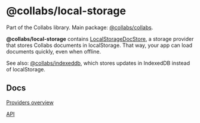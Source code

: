 # @collabs/local-storage

Part of the Collabs library. Main package: [@collabs/collabs](https://www.npmjs.com/package/@collabs/collabs).

**@collabs/local-storage** contains [LocalStorageDocStore](https://collabs.readthedocs.io/en/latest/api/local-storage/classes/LocalStorageDocStore.html), a storage provider that stores Collabs documents in localStorage. That way, your app can load documents quickly, even when offline.

See also: [@collabs/indexeddb](https://www.npmjs.com/package/@collabs/indexeddb), which stores updates in IndexedDB instead of localStorage.

## Docs

[Providers overview](https://collabs.readthedocs.io/en/latest/guide/providers.html)

[API](https://collabs.readthedocs.io/en/latest/api/local-storage)
